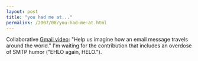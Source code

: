 ```yaml
---
layout: post
title: "you had me at..."
permalink: /2007/08/you-had-me-at.html
---
```


<p>Collaborative <a href="http://mail.google.com/mail/help/gmail_video.html#utm_source=en-et-newfea&amp;utm_medium=et&amp;utm_campaign=en">Gmail video</a>: &quot;Help us imagine how an email message travels around the world.&quot; I'm waiting for the contribution that includes an overdose of SMTP humor (&quot;EHLO again, HELO.&quot;).</p>



